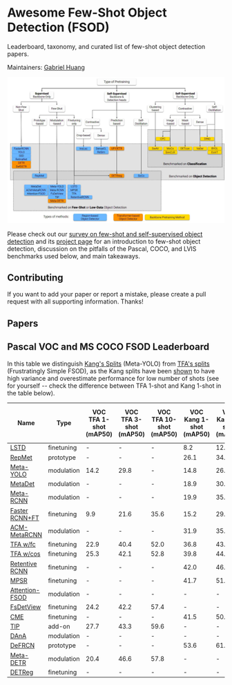 # Awesome Few-Shot Object Detection (FSOD)

Leaderboard, taxonomy, and curated list of few-shot object detection papers.

Maintainers: [Gabriel Huang](https://gabrielhuang.github.io)

<a href="https://arxiv.org/abs/2110.14711"><img src="fsod.jpg"></img></a>

Please check out our [survey on few-shot and self-supervised object detection](https://arxiv.org/abs/2110.14711) and its [project page](https://gabrielhuang.github.io/fsod-survey/) for an introduction to few-shot object detection, discussion on the pitfalls of the Pascal, COCO, and LVIS benchmarks used below, and main takeaways.

## Contributing
If you want to add your paper or report a mistake, please create a pull request with all supporting information. Thanks!

## Papers



## Pascal VOC and MS COCO FSOD Leaderboard

In this table we distinguish [Kang's Splits](https://arxiv.org/pdf/1812.01866.pdf) (Meta-YOLO) from [TFA's splits](https://arxiv.org/pdf/2003.06957.pdf) (Frustratingly Simple FSOD), as the Kang splits have been [shown](https://arxiv.org/pdf/2003.06957.pdf) to have high variance and overestimate performance for low number of shots (see for yourself -- check the difference between TFA 1-shot and Kang 1-shot in the table below).

|Name|Type|VOC TFA 1-shot (mAP50)|VOC TFA 3-shot (mAP50)|VOC TFA 10-shot (mAP50)|VOC Kang 1-shot (mAP50)|VOC Kang 3-shot (mAP50)|VOC Kang 10-shot (mAP50)|MS COCO 10-shot (mAP)|MS COCO 30-shot (mAP)|
|---|---|---|---|---|---|---|---|---|---|
|[LSTD](https://arxiv.org/pdf/1803.01529.pdf)|finetuning|-|-|-|8.2|12.4|38.5|-|-|
|[RepMet](https://arxiv.org/pdf/1806.04728.pdf )|prototype|-|-|-|26.1|34.4|41.3|-|-|
|[Meta-YOLO](https://arxiv.org/pdf/1812.01866.pdf)|modulation|14.2|29.8|-|14.8|26.7|47.2|5.6|9.1|
|[MetaDet](https://openaccess.thecvf.com/content_ICCV_2019/papers/Wang_Meta-Learning_to_Detect_Rare_Objects_ICCV_2019_paper.pdf)|modulation|-|-|-|18.9|30.2|49.6|7.1|11.3|
|[Meta-RCNN](https://arxiv.org/pdf/1909.13032.pdf)|modulation|-|-|-|19.9|35.0|51.5|8.7|12.4|
|[Faster RCNN+FT](https://arxiv.org/pdf/2003.06957.pdf)|finetuning|9.9|21.6|35.6|15.2|29.0|45.5|9.2|12.5|
|[ACM-MetaRCNN](http://xiongweiwu.github.io/papers/MM2020_meta.pdf)|modulation|-|-|-|31.9|35.9|53.1|9.4|12.8|
|[TFA w/fc](https://arxiv.org/pdf/2003.06957.pdf)|finetuning|22.9|40.4|52.0|36.8|43.6|57.0|10.0|13.4|
|[TFA w/cos](https://arxiv.org/pdf/2003.06957.pdf)|finetuning|25.3|42.1|52.8|39.8|44.7|56.0|10.0|13.7|
|[Retentive RCNN](https://openaccess.thecvf.com/content/CVPR2021/papers/Fan_Generalized_Few-Shot_Object_Detection_Without_Forgetting_CVPR_2021_paper.pdf)|finetuning|-|-|-|42.0|46.0|56.0|10.5|13.8|
|[MPSR](https://arxiv.org/pdf/2007.09384.pdf)|finetuning|-|-|-|41.7|51.4|61.8|9.8|14.1|
|[Attention-FSOD](https://arxiv.org/pdf/1908.01998.pdf)|modulation|-|-|-|-|-|-|12.0|-|
|[FsDetView](https://arxiv.org/pdf/2007.12107.pdf)|finetuning|24.2|42.2|57.4|-|-|-|12.5|14.7|
|[CME](https://arxiv.org/abs/2103.04612)|finetuning|-|-|-|41.5|50.4|60.9|15.1|16.9|
|[TIP](https://openaccess.thecvf.com/content/CVPR2021/papers/Li_Transformation_Invariant_Few-Shot_Object_Detection_CVPR_2021_paper.pdf)|add-on|27.7|43.3|59.6|-|-|-|16.3|18.3|
|[DAnA](https://arxiv.org/abs/2102.12152)|modulation|-|-|-|-|-|-|18.6|21.6|
|[DeFRCN](https://arxiv.org/abs/2108.09017)|prototype|-|-|-|53.6|61.5|60.8|18.5|22.6|
|[Meta-DETR](https://arxiv.org/pdf/2103.11731.pdf)|modulation|20.4|46.6|57.8|-|-|-|17.8|22.9|
|[DETReg](https://arxiv.org/pdf/2106.04550.pdf)|finetuning|-|-|-|-|-|-|18.0|30.0|
